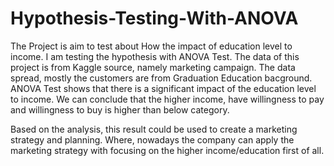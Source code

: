 # Hypothesis-Testing-With-ANOVA
The Project is aim to test about How the impact of education level to income. I am testing the hypothesis with ANOVA Test. The data of this project is from Kaggle source, namely marketing campaign. 
The data spread, mostly the customers are from Graduation Education bacground.
ANOVA Test shows that there is a significant impact of the education level to income. We can conclude that the higher income, have willingness to pay and willingness to buy is higher than below category.

Based on the analysis, this result could be used to create a marketing strategy and planning. Where, nowadays the company can apply the marketing strategy with focusing on the higher income/education first of all. 
